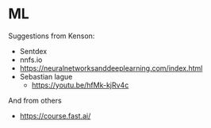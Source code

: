 # ML

Suggestions from Kenson:

* Sentdex
* nnfs.io
* https://neuralnetworksanddeeplearning.com/index.html
* Sebastian lague
  - https://youtu.be/hfMk-kjRv4c

And from others

* https://course.fast.ai/
